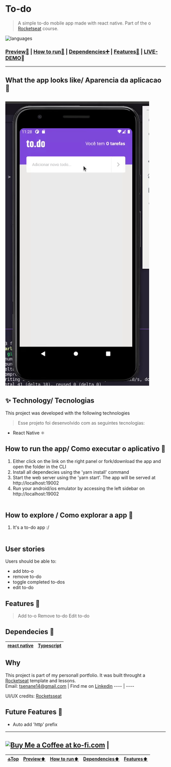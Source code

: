 

# To-do ﻿
> A simple to-do mobile app made with react native. Part of the o [Rocketseat](https://github.com/rocketseat) course.


<div id="top"></div>


![languages](https://img.shields.io/badge/react%20native-typescript-blue)


### <a href="#visual">Preview👀</a> | <a href="#htrun">How to run🔧</a> | <a href="#dep">Dependencies➕</a> | <a href="#feat">Features🌟</a> | [LIVE-DEMO](https://moveit-next-iymomt6wm-paichato.vercel.app/)🚀</br>



---------
## What the app looks like/ Aparencia da aplicacao 🙈
![gif](https://github.com/paichato/ignite-f1/blob/main/resources/apppreview.gif)
------


## ✨ Technology/ Tecnologias
This project was developed with the following technologies
> Esse projeto foi desenvolvido com as seguintes tecnologias:

- React Native ⚛





<div id="htrun"></div>

## How to run the app/ Como executar o aplicativo 🚀
1. Either click on the link on the right panel or fork/download the app and open the folder in the CLI
2. Install all dependecies using the 'yarn install' command
3. Start the web server using the 'yarn start'. The app will be served at http://localhost:19002
4. Run your android/ios emulator by accessing the left sidebar on http://localhost:19002 <br/></br>



## How to explore / Como explorar a app 🔀
1. It's a to-do app :/
<br/><br/>


## User stories
Users should be able to:

- add bto-o
- remove to-do
- toggle completed to-dos
- edit to-do



<div id="feat"></div>

## Features 💎
> Add to-o
> Remove to-do
> Edit to-do



<div id="dep"></div>

## Dependecies 💾
[react native](https://reactnative.dev/)|[Typescript](https://https://www.typescriptlang.org/)|
---|---|

## Why
This project is part of my personall portfolio. It was built throught a [Rocketseat](https://github.com/rocketseat) template and lessons.<br/>
Email: tsenane14@gmail.com | Find me on [Linkedin](https://www.linkedin.com/in/marlon-d-jesus-6874271ab/) 
---- | ----


UI/UX credits:  [Rocketsseat](https://github.com/rocketseat)


## Future Features 🎲
- Auto add 'http' prefix


---



<a href='https://ko-fi.com/D1D63F21Y' target='_blank'><img height='36' style='border:0px;height:36px;' src='https://cdn.ko-fi.com/cdn/kofi2.png?v=2' border='0' alt='Buy Me a Coffee at ko-fi.com' /></a> | 
-------
<a href="#top">🔝Top</a>|<a href="#visual">Preview⬆</a>|<a href="#htrun">How to run⬆</a>|<a href="#dep">Dependencies⬆</a>|<a href="#feat">Features⬆</a>
---|---|---|---|---


